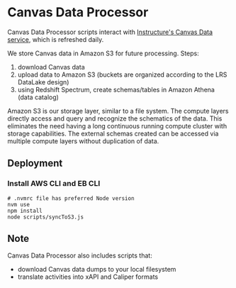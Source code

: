 # Canvas Data Processor

Canvas Data Processor scripts interact with [Instructure's Canvas Data service](https://community.canvaslms.com/community/answers/data), which is refreshed daily.

We store Canvas data in Amazon S3 for future processing. Steps:
1. download Canvas data
2. upload data to Amazon S3 (buckets are organized according to the LRS DataLake design)
3. using Redshift Spectrum, create schemas/tables in Amazon Athena (data catalog)

Amazon S3 is our storage layer, similar to a file system. The compute layers directly access and query
and recognize the schematics of the data. This eliminates the need having a long continuous running
compute cluster with storage capabilities. The external schemas created can be accessed via multiple
compute layers without duplication of data.

## Deployment

### Install AWS CLI and EB CLI

```
# .nvmrc file has preferred Node version
nvm use
npm install
node scripts/syncToS3.js
```

## Note

Canvas Data Processor also includes scripts that:
* download Canvas data dumps to your local filesystem
* translate activities into xAPI and Caliper formats
